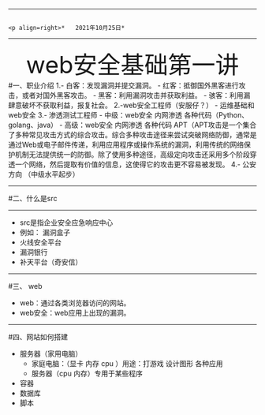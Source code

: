 ***
																															 <p align=right>*   2021年10月25日*
---
<center><font size=7>web安全基础第一讲</font></center>
#一、职业介绍
    1.- 白客：发现漏洞并提交漏洞。
	  - 红客：抵御国外黑客进行攻击，或者对国外黑客攻击。
	  - 黑客：利用漏洞攻击并获取利益。
	  - 骇客：利用漏肆意破坏不获取利益，报复社会。
	2.-web安全工程师（安服仔？）
		- 运维基础和web安全
	3.- 渗透测试工程师 
		- 中级：web安全 内网渗透 各种代码（Python、golang、java）
		- 高级：web安全 内网渗透 各种代码  APT（APT攻击是一个集合了多种常见攻击方式的综合攻击。综合多种攻击途径来尝试突破网络防御，通常是通过Web或电子邮件传递，利用应用程序或操作系统的漏洞，利用传统的网络保护机制无法提供统一的防御。除了使用多种途径，高级定向攻击还采用多个阶段穿透一个网络，然后提取有价值的信息，这使得它的攻击更不容易被发现。
	4.- 公安方向 （中级水平起步）
      

---

#二、什么是src

***
   - src是指企业安全应急响应中心
   - 例如：	<a herf= "https://www.vulbox.com/ "> 漏洞盒子</a>
   - <a herf= "https://www.huoxian.cn/"> 火线安全平台	</a>
   - <a herf= "https://www.bugbank.cn/"> 漏洞银行	</a>
   - <a herf= "https://www.butian.net/ "> 补天平台（奇安信）</a>

---
#三、 web 
 - web：通过各类浏览器访问的网站。
 - web安全：web应用上出现的漏洞。

---
#四、网站如何搭建 
 - 服务器（家用电脑）
	- 家庭电脑：（显卡 内存 cpu ）用途：打游戏 设计图形 各种应用
	- 服务器（cpu 内存）专用于某些程序
 - 容器
 - 数据库
 - 脚本 



	
		 
	 
          
            
